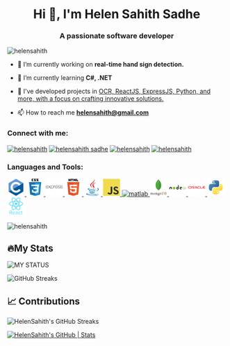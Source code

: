 <div>
<h1 align="center">Hi 👋, I'm Helen Sahith Sadhe</h1>
<h3 align="center">A passionate software developer</h3>

<p align="left"> <img src="https://komarev.com/ghpvc/?username=helensahith&label=Profile%20views&color=0e75b6&style=flat" alt="helensahith" /> </p>

- 🔭 I’m currently working on **real-time hand sign detection.**

- 🌱 I’m currently learning **C#, .NET**

- 🚀 I've developed projects in [OCR, ReactJS, ExpressJS, Python, and more, with a focus on crafting innovative solutions.](https://mineskill.onrender.com/)

- 📫 How to reach me **helensahith@gmail.com**

<h3 align="left">Connect with me:</h3>
<p align="left">
<a href="https://dev.to/helensahith" target="blank"><img align="center" src="https://raw.githubusercontent.com/rahuldkjain/github-profile-readme-generator/master/src/images/icons/Social/devto.svg" alt="helensahith" height="30" width="40" /></a>
<a href="https://linkedin.com/in/helensahith sadhe" target="blank"><img align="center" src="https://raw.githubusercontent.com/rahuldkjain/github-profile-readme-generator/master/src/images/icons/Social/linked-in-alt.svg" alt="helensahith sadhe" height="30" width="40" /></a>
<a href="https://www.leetcode.com/helensahith" target="blank"><img align="center" src="https://raw.githubusercontent.com/rahuldkjain/github-profile-readme-generator/master/src/images/icons/Social/leet-code.svg" alt="helensahith" height="30" width="40" /></a>
<a href="https://auth.geeksforgeeks.org/user/helensahith" target="blank"><img align="center" src="https://raw.githubusercontent.com/rahuldkjain/github-profile-readme-generator/master/src/images/icons/Social/geeks-for-geeks.svg" alt="helensahith" height="30" width="40" /></a>
</p>

<h3 align="left">Languages and Tools:</h3>
<p align="left"> <a href="https://www.cprogramming.com/" target="_blank" rel="noreferrer"> <img src="https://raw.githubusercontent.com/devicons/devicon/master/icons/c/c-original.svg" alt="c" width="40" height="40"/> </a> <a href="https://www.w3schools.com/css/" target="_blank" rel="noreferrer"> <img src="https://raw.githubusercontent.com/devicons/devicon/master/icons/css3/css3-original-wordmark.svg" alt="css3" width="40" height="40"/> </a> <a href="https://expressjs.com" target="_blank" rel="noreferrer"> <img src="https://raw.githubusercontent.com/devicons/devicon/master/icons/express/express-original-wordmark.svg" alt="express" width="40" height="40"/> </a> <a href="https://www.w3.org/html/" target="_blank" rel="noreferrer"> <img src="https://raw.githubusercontent.com/devicons/devicon/master/icons/html5/html5-original-wordmark.svg" alt="html5" width="40" height="40"/> </a> <a href="https://www.java.com" target="_blank" rel="noreferrer"> <img src="https://raw.githubusercontent.com/devicons/devicon/master/icons/java/java-original.svg" alt="java" width="40" height="40"/> </a> <a href="https://developer.mozilla.org/en-US/docs/Web/JavaScript" target="_blank" rel="noreferrer"> <img src="https://raw.githubusercontent.com/devicons/devicon/master/icons/javascript/javascript-original.svg" alt="javascript" width="40" height="40"/> </a> <a href="https://www.mathworks.com/" target="_blank" rel="noreferrer"> <img src="https://upload.wikimedia.org/wikipedia/commons/2/21/Matlab_Logo.png" alt="matlab" width="40" height="40"/> </a> <a href="https://www.mongodb.com/" target="_blank" rel="noreferrer"> <img src="https://raw.githubusercontent.com/devicons/devicon/master/icons/mongodb/mongodb-original-wordmark.svg" alt="mongodb" width="40" height="40"/> </a> <a href="https://nodejs.org" target="_blank" rel="noreferrer"> <img src="https://raw.githubusercontent.com/devicons/devicon/master/icons/nodejs/nodejs-original-wordmark.svg" alt="nodejs" width="40" height="40"/> </a> <a href="https://www.oracle.com/" target="_blank" rel="noreferrer"> <img src="https://raw.githubusercontent.com/devicons/devicon/master/icons/oracle/oracle-original.svg" alt="oracle" width="40" height="40"/> </a> <a href="https://www.python.org" target="_blank" rel="noreferrer"> <img src="https://raw.githubusercontent.com/devicons/devicon/master/icons/python/python-original.svg" alt="python" width="40" height="40"/> </a> <a href="https://reactjs.org/" target="_blank" rel="noreferrer"> <img src="https://raw.githubusercontent.com/devicons/devicon/master/icons/react/react-original-wordmark.svg" alt="react" width="40" height="40"/> </a> </p>

<p><img align="center" src="https://github-readme-stats.vercel.app/api/top-langs?username=helensahith&show_icons=true&locale=en&layout=compact" alt="helensahith" /></p>

## 🔥My Stats
![MY STATUS](https://github-readme-stats.vercel.app/api?username=helensahith&show_icons=true&theme=midnight-purple\&hide_border=true)

![GitHub Streaks](https://github-readme-streak-stats.herokuapp.com/?user=helensahith&theme=midnight-purple\&hide_border=true)

## 📈 Contributions
![HelenSahith's GitHub Streaks](https://github-readme-streak-stats.herokuapp.com/?user=helensahith&theme=midnight-purple\&hide_border=true)

[![HelenSahith's GitHub | Stats](https://stats.quine.sh/helensahith/github?theme=dark)](https://quine.sh) 
</div>
